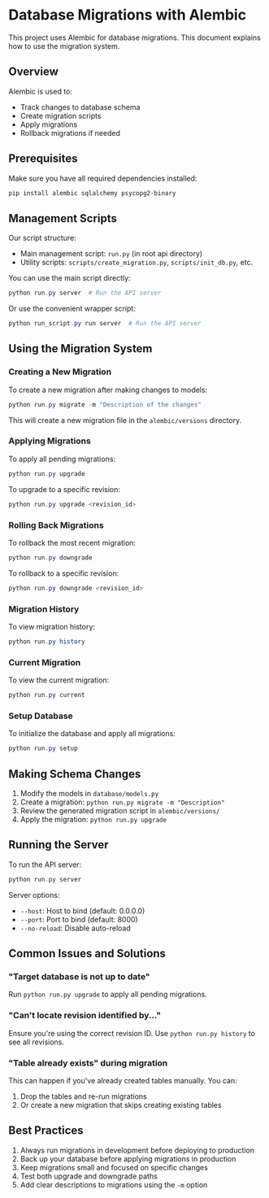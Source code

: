 # Database Migrations with Alembic

This project uses Alembic for database migrations. This document explains how to use the migration system.

## Overview

Alembic is used to:

- Track changes to database schema
- Create migration scripts
- Apply migrations
- Rollback migrations if needed

## Prerequisites

Make sure you have all required dependencies installed:

```bash
pip install alembic sqlalchemy psycopg2-binary
```

## Management Scripts

Our script structure:

- Main management script: `run.py` (in root api directory)
- Utility scripts: `scripts/create_migration.py`, `scripts/init_db.py`, etc.

You can use the main script directly:

```powershell
python run.py server  # Run the API server
```

Or use the convenient wrapper script:

```powershell
python run_script.py run server  # Run the API server
```

## Using the Migration System

### Creating a New Migration

To create a new migration after making changes to models:

```powershell
python run.py migrate -m "Description of the changes"
```

This will create a new migration file in the `alembic/versions` directory.

### Applying Migrations

To apply all pending migrations:

```powershell
python run.py upgrade
```

To upgrade to a specific revision:

```powershell
python run.py upgrade <revision_id>
```

### Rolling Back Migrations

To rollback the most recent migration:

```powershell
python run.py downgrade
```

To rollback to a specific revision:

```powershell
python run.py downgrade <revision_id>
```

### Migration History

To view migration history:

```powershell
python run.py history
```

### Current Migration

To view the current migration:

```powershell
python run.py current
```

### Setup Database

To initialize the database and apply all migrations:

```powershell
python run.py setup
```

## Making Schema Changes

1. Modify the models in `database/models.py`
2. Create a migration: `python run.py migrate -m "Description"`
3. Review the generated migration script in `alembic/versions/`
4. Apply the migration: `python run.py upgrade`

## Running the Server

To run the API server:

```powershell
python run.py server
```

Server options:

- `--host`: Host to bind (default: 0.0.0.0)
- `--port`: Port to bind (default: 8000)
- `--no-reload`: Disable auto-reload

## Common Issues and Solutions

### "Target database is not up to date"

Run `python run.py upgrade` to apply all pending migrations.

### "Can't locate revision identified by..."

Ensure you're using the correct revision ID. Use `python run.py history` to see all revisions.

### "Table already exists" during migration

This can happen if you've already created tables manually. You can:

1. Drop the tables and re-run migrations
2. Or create a new migration that skips creating existing tables

## Best Practices

1. Always run migrations in development before deploying to production
2. Back up your database before applying migrations in production
3. Keep migrations small and focused on specific changes
4. Test both upgrade and downgrade paths
5. Add clear descriptions to migrations using the `-m` option
